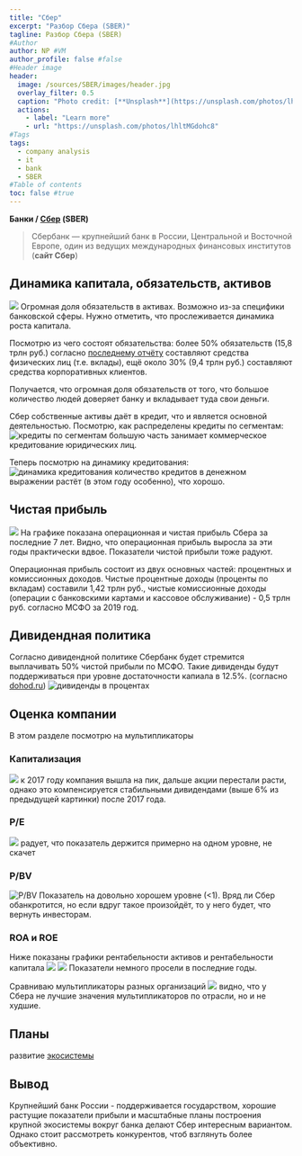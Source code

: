 ```yaml
---
title: "Сбер"
excerpt: "Разбор Сбера (SBER)"
tagline: Разбор Сбера (SBER)
#Author
author: NP #VM
author_profile: false #false
#Header image
header:
  image: /sources/SBER/images/header.jpg
  overlay_filter: 0.5
  caption: "Photo credit: [**Unsplash**](https://unsplash.com/photos/lhltMGdohc8)"
  actions:
    - label: "Learn more"
    - url: "https://unsplash.com/photos/lhltMGdohc8"
#Tags
tags:
  - company analysis
  - it
  - bank
  - SBER
#Table of contents
toc: false #true
---
```


**Банки / [Сбер](https://www.sberbank.com/ru/investor-relations/reports-and-publications/ifrs#) (SBER)**

> Сбербанк — крупнейший банк в России, Центральной и Восточной Европе, один из ведущих международных финансовых институтов (**сайт Сбер**)

## Динамика капитала, обязательств, активов
![](../sources/SBER/images/assets.png)
Огромная доля обязательств в активах. Возможно из-за специфики банковской сферы. Нужно отметить, что прослеживается динамика роста капитала.

Посмотрю из чего состоят обязательства:
более 50% обязательств (15,8 трлн руб.) согласно [последнему отчёту](https://www.sberbank.com/common/img/uploaded/files/info/ifrs2020/20/20209mruifrs9m_presentation.pdf) составляют средства физических лиц (т.е. вклады),
ещё около 30% (9,4 трлн руб.) составляют средства корпоративных клиентов.

Получается, что огромная доля обязательств от того, что большое количество людей доверяет банку и вкладывает туда свои деньги.

Сбер собственные активы даёт в кредит, что и является основной деятельностью. Посмотрю, как распределены кредиты по сегментам:
![кредиты по сегментам](../sources/SBER/images/credit_kind.png)
большую часть занимает коммерческое кредитование юридических лиц.

Теперь посмотрю на динамику кредитования:
![динамика кредитования](../sources/SBER/images/credit_dyn.png)
количество кредитов в денежном выражении растёт (в этом году особенно), что хорошо.


## Чистая прибыль
![](../sources/SBER/images/net_profit.png)
На графике показана операционная и чистая прибыль Сбера за последние 7 лет.
Видно, что операционная прибыль выросла за эти годы практически вдвое. 
Показатели чистой прибыли тоже радуют.

Операционная прибыль состоит из двух основных частей: процентных и комиссионных доходов.
Чистые процентные доходы (проценты по вкладам) составили 1,42 трлн руб., чистые комиссионные доходы (операции с банковскими картами и кассовое обслуживание) - 0,5 трлн руб. согласно МСФО за 2019 год. 


## Дивидендная политика
Согласно дивидендной политике Сбербанк будет стремится выплачивать 50% чистой прибыли по МСФО. Такие дивиденды будут поддерживаться при уровне достаточности капиала в 12.5%. (согласно [dohod.ru](https://www.dohod.ru/ik/analytics/dividend/sber))
![дивиденды в процентах](../sources/SBER/images/dividend_share_percent.png)


## Оценка компании
В этом разделе посмотрю на мультипликаторы

### Капитализация
![](../sources/SBER/images/capitalization.png)
к 2017 году компания вышла на пик, дальше акции перестали расти, однако это компенсируется стабильными дивидендами (выше 6% из предыдущей картинки) после 2017 года. 

### P/E
![](../sources/SBER/images/PE.png)
радует, что показатель держится примерно на одном уровне, не скачет

### P/BV
![P/BV](../sources/SBER/images/PBV.png)
Показатель на довольно хорошем уровне (<1).
Вряд ли Сбер обанкротится, но если вдруг такое произойдёт, то у него будет, что вернуть инвесторам.

### ROA и ROE
Ниже показаны графики рентабельности активов и рентабельности капитала
![](../sources/SBER/images/ROA.png)
![](../sources/SBER/images/ROE.png)
Показатели немного просели в последние годы.

Сравниваю мультипликаторы разных организаций
![](../sources/SBER/images/PS_PBV.png)
видно, что у Сбера не лучшие значения мультипликаторов по отрасли, но и не худшие. 

## Планы
развитие [экосистемы](https://www.sberbank.com/ru/eco)

## Вывод
Крупнейший банк России - поддерживается государством, хорошие растущие показатели прибыли и масштабные планы построения крупной экосистемы вокруг банка делают Сбер интересным вариантом. Однако стоит рассмотреть конкурентов, чтоб взглянуть более объективно.